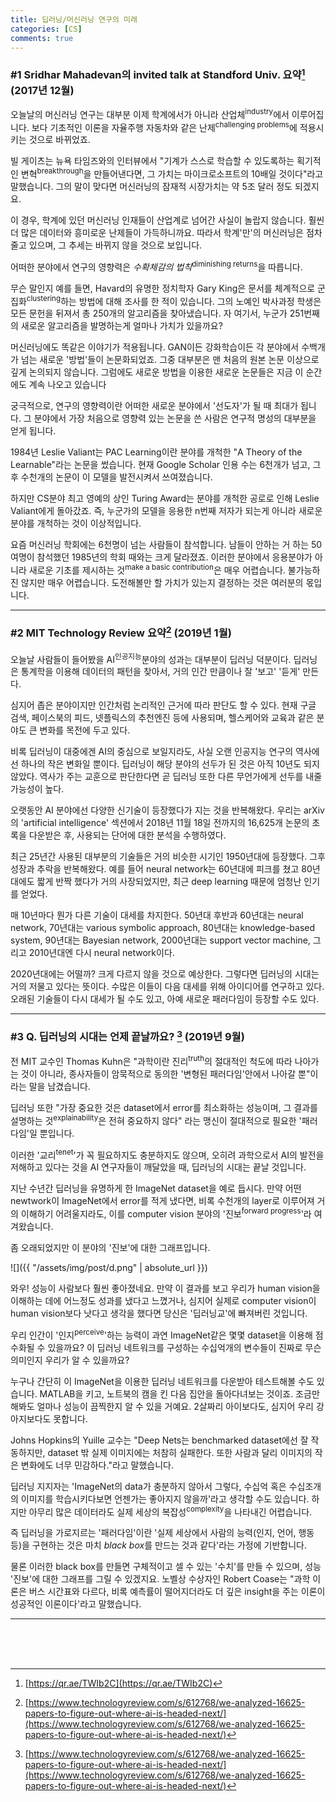 ```yaml
---
title: 딥러닝/머신러닝 연구의 미래
categories: [CS]
comments: true
---
```


### #1 Sridhar Mahadevan의 invited talk at Standford Univ. 요약[^1] <br>(2017년 12월)

오늘날의 머신러닝 연구는 대부분 이제 학계에서가 아니라 산업체<sup>industry</sup>에서 이루어집니다. 보다 기초적인 이론을 자율주행 자동차와 같은 난제<sup>challenging problems</sup>에 적용시키는 것으로 바뀌었죠. 

빌 게이츠는 뉴욕 타임즈와의 인터뷰에서 "기계가 스스로 학습할 수 있도록하는 획기적인 변혁<sup>breakthrough</sup>을 만들어낸다면, 그 가치는 마이크로소프트의 10배일 것이다"라고 말했습니다. 그의 말이 맞다면 머신러닝의 잠재적 시장가치는 약 5조 달러 정도 되겠지요. 

이 경우, 학계에 있던 머신러닝 인재들이 산업계로 넘어간 사실이 놀랍지 않습니다. 훨씬 더 많은 데이터와 흥미로운 난제들이 가득하니까요. 따라서 학계'만'의 머신러닝은 점차 줄고 있으며, 그 추세는 바뀌지 않을 것으로 보입니다.

어떠한 분야에서 연구의 영향력은 <dfn info="투입량 대비 생산(결과)의 증가량이 줄어드는 현상">수확체감의 법칙</dfn><sup>diminishing returns</sup>을 따릅니다. 

무슨 말인지 예를 들면, Havard의 유명한 정치학자 Gary King은 문서를 체계적으로 군집화<sup>clustering</sup>하는 방법에 대해 조사를 한 적이 있습니다. 그의 노예인 박사과정 학생은 모든 문헌을 뒤져서 총 250개의 알고리즘을 찾아냈습니다. 자 여기서, 누군가 251번째의 새로운 알고리즘을 발명하는게 얼마나 가치가 있을까요? 

머신러닝에도 똑같은 이야기가 적용됩니다. GAN이든 강화학습이든 각 분야에서 수백개가 넘는 새로운 '방법'들이 논문화되었죠. 그중 대부분은 맨 처음의 원본 논문 이상으로 깊게 논의되지 않습니다. 그럼에도 새로운 방법을 이용한 새로운 논문들은 지금 이 순간에도 계속 나오고 있습니다

궁극적으로, 연구의 영향력이란 어떠한 새로운 분야에서 '선도자'가 될 때 최대가 됩니다. 그 분야에서 가장 처음으로 영향력 있는 논문을 쓴 사람은 연구적 명성의 대부분을 얻게 됩니다. 

1984년 Leslie Valiant는 PAC Learning이란 분야를 개척한 "A Theory of the Learnable"라는 논문을 썼습니다. 현재 Google Scholar 인용 수는 6천개가 넘고, 그후 수천개의 논문이 이 모델을 발전시켜서 쓰여졌습니다. 

하지만 CS분야 최고 영예의 상인 Turing Award는 분야를 개척한 공로로 인해 Leslie Valiant에게 돌아갔죠. 즉, 누군가의 모델을 응용한 n번째 저자가 되는게 아니라 새로운 분야를 개척하는 것이 이상적입니다.

요즘 머신러닝 학회에는 6천명이 넘는 사람들이 참석합니다. 남들이 안하는 거 하는 50여명이 참석했던 1985년의 학회 때와는 크게 달라졌죠. 이러한 분야에서 응용분야가 아니라 새로운 기초를 제시하는 것<sup>make a basic contribution</sup>은 매우 어렵습니다. 불가능하진 않지만 매우 어렵습니다. 도전해볼만 할 가치가 있는지 결정하는 것은 여러분의 몫입니다.

---


### #2 MIT Technology Review 요약[^2] (2019년 1월)


오늘날 사람들이 들어봤을 AI<sup>인공지능</sup>분야의 성과는 대부분이 딥러닝 덕분이다. 딥러닝은 통계학을 이용해 데이터의 패턴을 찾아서, 거의 인간 만큼이나 잘 '보고' '듣게' 만든다. 

심지어 좁은 분야이지만 인간처럼 논리적인 근거에 따라 판단도 할 수 있다. 현재 구글 검색, 페이스북의 피드, 넷플릭스의 추천엔진 등에 사용되며, 헬스케어와 교육과 같은 분야도 큰 변화를 목전에 두고 있다.

비록 딥러닝이 대중에겐 AI의 중심으로 보일지라도, 사실 오랜 인공지능 연구의 역사에선 하나의 작은 변화일 뿐이다. 딥러닝이 해당 분야의 선두가 된 것은 아직 10년도 되지 않았다. 역사가 주는 교훈으로 판단한다면 곧 딥러닝 또한 다른 무언가에게 선두를 내줄 가능성이 높다.

오랫동안 AI 분야에선 다양한 신기술이 등장했다가 지는 것을 반복해왔다. 우리는 arXiv의 'artificial intelligence' 섹션에서 2018년 11월 18일 전까지의 16,625개 논문의 초록을 다운받은 후, 사용되는 단어에 대한 분석을 수행하였다. 

최근 25년간 사용된 대부분의 기술들은 거의 비슷한 시기인 1950년대에 등장했다. 그후 성장과 추락을 반복해왔다. 예를 들어 neural network는 60년대에 피크를 쳤고 80년대에도 짧게 반짝 했다가 거의 사장되었지만, 최근 deep learning 때문에 엄청난 인기를 얻었다.

매 10년마다 뭔가 다른 기술이 대세를 차지한다. 50년대 후반과 60년대는 neural network, 70년대는 various symbolic approach, 80년대는 knowledge-based system, 90년대는 Bayesian network, 2000년대는 support vector machine, 그리고 2010년대엔 다시 neural network이다.

2020년대에는 어떨까? 크게 다르지 않을 것으로 예상한다. 그렇다면 딥러닝의 시대는 거의 저물고 있다는 뜻이다. 수많은 이들이 다음 대세를 위해 아이디어를 연구하고 있다. 오래된 기술들이 다시 대세가 될 수도 있고, 아예 새로운 패러다임이 등장할 수도 있다.

---


### #3 Q. 딥러닝의 시대는 언제 끝날까요? [^2] (2019년 9월)

전 MIT 교수인 Thomas Kuhn은 "과학이란 진리<sup>truth</sup>의 절대적인 척도에 따라 나아가는 것이 아니라, 종사자들이 암묵적으로 동의한 '변형된 패러다임'안에서 나아갈 뿐"이라는 말을 남겼습니다. 

딥러닝 또한 "가장 중요한 것은 dataset에서 error를 최소화하는 성능이며, 그 결과를 설명하는 것<sup>explainability</sup>은 전혀 중요하지 않다" 라는 맹신이 절대적으로 필요한 '패러다임'일 뿐입니다. 

이러한 '교리<sup>tenet</sup>'가 꼭 필요하지도 충분하지도 않으며, 오히려 과학으로서 AI의 발전을 저해하고 있다는 것을 AI 연구자들이 깨달았을 때, 딥러닝의 시대는 끝날 것입니다. 

지난 수년간 딥러닝을 유명하게 한 ImageNet dataset을 예로 듭시다. 만약 어떤 newtwork이 ImageNet에서 error를 적게 냈다면, 비록 수천개의 layer로 이루어져 거의 이해하기 어려울지라도, 이를 computer vision 분야의 '진보<sup>forward progress</sup>'라 여겨왔습니다.

좀 오래되었지만 이 분야의 '진보'에 대한 그래프입니다.

![]({{ "/assets/img/post/d.png" | absolute_url }})

와우! 성능이 사람보다 훨씬 좋아졌네요. 만약 이 결과를 보고 우리가 human vision을 이해하는 데에 어느정도 성과를 냈다고 느꼈거나, 심지어 실제로 computer vision이 human vision보다 낫다고 생각을 했다면 당신은 '딥러닝교'에 빠져버린 것입니다.

우리 인간이 '인지<sup>perceive</sup>'하는 능력이 과연 ImageNet같은 몇몇 dataset을 이용해 점수화될 수 있을까요? 이 딥러닝 네트워크를 구성하는 수십억개의 변수들이 진짜로 무슨 의미인지 우리가 알 수 있을까요?

누구나 간단히 이 ImageNet을 이용한 딥러닝 네트워크를 다운받아 테스트해볼 수도 있습니다. MATLAB을 키고, 노트북의 캠을 킨 다음 집안을 돌아다녀보는 것이죠. 조금만 해봐도 얼마나 성능이 끔찍한지 알 수 있을 거예요. 2살짜리 아이보다도, 심지어 우리 강아지보다도 못합니다. 

Johns Hopkins의 Yuille 교수는 "Deep Nets는 benchmarked dataset에선 잘 작동하지만, dataset 밖 실제 이미지에는 처참히 실패한다. 또한 사람과 달리 이미지의 작은 변화에도 너무 민감하다."라고 말했습니다.

딥러닝 지지자는 'ImageNet의 data가 충분하지 않아서 그렇다, 수십억 혹은 수십조개의 이미지를 학습시키다보면 언젠가는 좋아지지 않을까'라고 생각할 수도 있습니다. 하지만 아무리 많은 데이터라도 실제 세상의 복잡성<sup>complexity</sup>을 나타내긴 어렵습니다.

즉 딥러닝을 가로지르는 '패러다임'이란 '실제 세상에서 사람의 능력(인지, 언어, 행동 등)을 구현하는 것은 마치 <dfn info="함수에서 input과 output 사이에 있는">black box</dfn>를 만드는 것과 같다'라는 가정에 기반합니다.

물론 이러한 black box를 만들면 구체적이고 셀 수 있는 '수치'를 만들 수 있으며, 성능 '진보'에 대한 그래프를 그릴 수 있겠지요. 노벨상 수상자인 Robert Coase는 "과학 이론은 버스 시간표와 다르다, 비록 예측률이 떨어지더라도 더 깊은 insight을 주는 이론이 성공적인 이론이다'라고 말했습니다. 




---


<br><br><br>

[^1]: [https://qr.ae/TWIb2C](https://qr.ae/TWIb2C)
[^2]: [https://www.technologyreview.com/s/612768/we-analyzed-16625-papers-to-figure-out-where-ai-is-headed-next/](https://www.technologyreview.com/s/612768/we-analyzed-16625-papers-to-figure-out-where-ai-is-headed-next/)
[^3]: [https://qr.ae/TxOgGD](https://qr.ae/TxOgGD)

